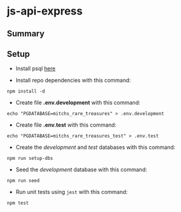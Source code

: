 # js-api-express

## Summary

## Setup

- Install psql [here](https://www.postgresql.org/download/)

- Install repo dependencies with this command:

```cli
npm install -d
```

- Create file **.env.development** with this command:

```
echo "PGDATABASE=mitchs_rare_treasures" > .env.development
```

- Create file **.env.test** with this command:

```
echo "PGDATABASE=mitchs_rare_treasures_test" > .env.test
```

- Create the *development* and *test* databases with this command:

```cli
npm run setup-dbs
```

- Seed the *development* database with this command:

```cli
npm run seed
```

- Run unit tests using `jest` with this command:

```cli
npm test
```